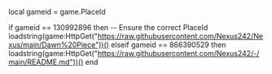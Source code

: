 local gameid = game.PlaceId

if gameid == 130992896 then  -- Ensure the correct PlaceId
    loadstring(game:HttpGet("https://raw.githubusercontent.com/Nexus242/Nexus/main/Dawn%20Piece"))()
elseif gameid == 866390529 then
    loadstring(game:HttpGet("https://raw.githubusercontent.com/Nexus242/-/main/README.md"))()
end
